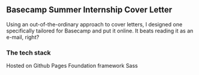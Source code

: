 ## Basecamp Summer Internship Cover Letter

Using an out-of-the-ordinary approach to cover letters, I designed one specifically tailored for Basecamp and put it online. It beats reading it as an e-mail, right?

### The tech stack
Hosted on Github Pages
Foundation framework
Sass
